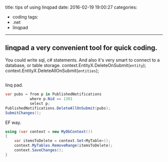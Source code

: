title: tips of using linqpad
date: 2016-02-19 19:00:27
categories:
- coding
tags:
- .net
- linqpad
---

## linqpad a very convenient tool for quick coding.
You could write sql, c# statements.
And also it's very smart to connect to a database, or table storage.
    context.EntityX.DeleteOnSubmit(`entity`);
    context.EntityX.DeleteAllOnSubmit(`entities`);
    
##
linq pad.
``` cs
var pubs = from p in PublishedNotifications 
           where p.Nid == 1301
		   select p;
PublishedNotifications.DeleteAllOnSubmit(pubs);
SubmitChanges();
```
EF way.
``` cs
using (var context = new MyDbContext())
{
    var itemsToDelete = context.Set<MyTable>();
    context.MyTables.RemoveRange(itemsToDelete);
    context.SaveChanges();
}
```
